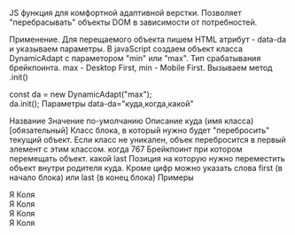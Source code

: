 JS функция для комфортной адаптивной верстки. Позволяет "перебрасывать" объекты DOM в зависимости от потребностей.

Применение.
Для перещаемого объекта пишем HTML атрибут - data-da и указываем параметры.
В javaScript создаем объект класса DynamicAdapt с параметором "min" или "max".
Тип срабатывания брейкпоинта. max - Desktop First, min - Mobile First.
Вызываем метод .init()

const da = new DynamicAdapt("max");  
da.init();
Параметры
data-da="куда,когда,какой"

Название	Значение по-умолчанию	Описание
куда (имя класса)	[обязательный]	Класс блока, в который нужно будет "перебросить" текущий объект. Если класс не уникален, объек перебросится в первый элемент с этим классом.
когда	767	Брейкпоинт при котором перемещать объект.
какой	last	Позиция на которую нужно переместить объект внутри родителя куда. Кроме цифр можно указать слова first (в начало блока) или last (в конец блока)
Примеры
<div data-da=".content__column-garden" class="content__block">Я Коля</div>
<div data-da=".content__column-garden,992" class="content__block">Я Коля</div>
<div data-da=".content__column-garden,992,2" class="content__block">Я Коля</div>
<div data-da=".content__column-garden,992,2" class="content__block">Я Коля</div>
